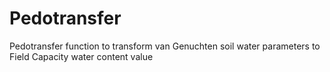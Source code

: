 # Pedotransfer
Pedotransfer function to transform van Genuchten soil water parameters to Field Capacity water content value
